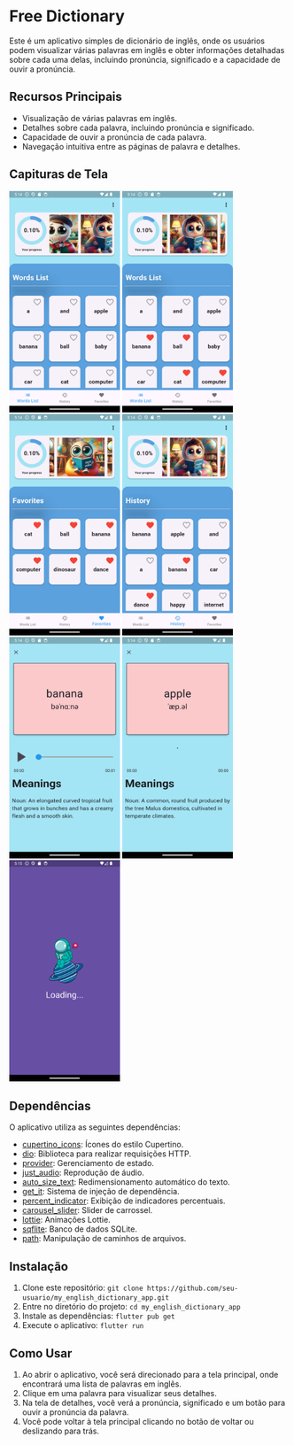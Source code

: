 # Free Dictionary

Este é um aplicativo simples de dicionário de inglês, onde os usuários podem visualizar várias palavras em inglês e obter informações detalhadas sobre cada uma delas, incluindo pronúncia, significado e a capacidade de ouvir a pronúncia.

## Recursos Principais

- Visualização de várias palavras em inglês.
- Detalhes sobre cada palavra, incluindo pronúncia e significado.
- Capacidade de ouvir a pronúncia de cada palavra.
- Navegação intuitiva entre as páginas de palavra e detalhes.

## Capituras de Tela

<p float="left">
  <img src="assets\app_image\app_image (1).png" width="200" height="400" />
  <img src="assets\app_image\app_image (2).png" width="200" height="400" /> 
  <img src="assets\app_image\app_image (3).png" width="200" height="400" /> 
  <img src="assets\app_image\app_image (4).png" width="200" height="400" /> 
  <img src="assets\app_image\app_image (5).png" width="200" height="400" /> 
  <img src="assets\app_image\app_image (6).png" width="200" height="400" /> 
  <img src="assets\app_image\app_image (8).png" width="200" height="400" /> 
</p>


## Dependências

O aplicativo utiliza as seguintes dependências:

- [cupertino_icons](https://pub.dev/packages/cupertino_icons): Ícones do estilo Cupertino.
- [dio](https://pub.dev/packages/dio): Biblioteca para realizar requisições HTTP.
- [provider](https://pub.dev/packages/provider): Gerenciamento de estado.
- [just_audio](https://pub.dev/packages/just_audio): Reprodução de áudio.
- [auto_size_text](https://pub.dev/packages/auto_size_text): Redimensionamento automático do texto.
- [get_it](https://pub.dev/packages/get_it): Sistema de injeção de dependência.
- [percent_indicator](https://pub.dev/packages/percent_indicator): Exibição de indicadores percentuais.
- [carousel_slider](https://pub.dev/packages/carousel_slider): Slider de carrossel.
- [lottie](https://pub.dev/packages/lottie): Animações Lottie.
- [sqflite](https://pub.dev/packages/sqflite): Banco de dados SQLite.
- [path](https://pub.dev/packages/path): Manipulação de caminhos de arquivos.


## Instalação

1. Clone este repositório: `git clone https://github.com/seu-usuario/my_english_dictionary_app.git`
2. Entre no diretório do projeto: `cd my_english_dictionary_app`
3. Instale as dependências: `flutter pub get`
4. Execute o aplicativo: `flutter run`

## Como Usar

1. Ao abrir o aplicativo, você será direcionado para a tela principal, onde encontrará uma lista de palavras em inglês.
2. Clique em uma palavra para visualizar seus detalhes.
3. Na tela de detalhes, você verá a pronúncia, significado e um botão para ouvir a pronúncia da palavra.
4. Você pode voltar à tela principal clicando no botão de voltar ou deslizando para trás.



